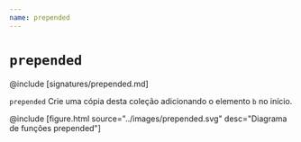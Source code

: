 ```yaml
---
name: prepended
---
```


# `prepended`

@include [signatures/prepended.md]

`prepended` Crie uma cópia desta coleção adicionando o elemento `b` no início.

@include [figure.html source="../images/prepended.svg" desc="Diagrama de funções prepended"]
